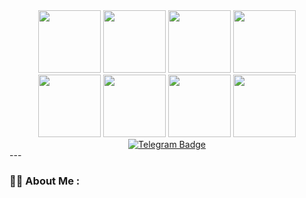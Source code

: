 <div id="header" align="center">
  <img src="https://media4.giphy.com/media/WSBeyxvC1jH496xQGA/giphy.gif" width="100"/>
  <img src="https://media4.giphy.com/media/WSBeyxvC1jH496xQGA/giphy.gif" width="100"/>
  <img src="https://media4.giphy.com/media/WSBeyxvC1jH496xQGA/giphy.gif" width="100"/>
  <img src="https://media4.giphy.com/media/WSBeyxvC1jH496xQGA/giphy.gif" width="100"/>
  <img src="https://media4.giphy.com/media/WSBeyxvC1jH496xQGA/giphy.gif" width="100"/>
  <img src="https://media4.giphy.com/media/WSBeyxvC1jH496xQGA/giphy.gif" width="100"/>
  <img src="https://media4.giphy.com/media/WSBeyxvC1jH496xQGA/giphy.gif" width="100"/>
  <img src="https://media4.giphy.com/media/WSBeyxvC1jH496xQGA/giphy.gif" width="100"/>
</div>
<div id="badges" align="center">
  <a href="https://t.me/cvine21">
    <img src="https://img.shields.io/badge/Telegram-blue?style=flat&logo=telegram&logoColor=white" alt="Telegram Badge"/>
  </a>
</div>
---

### :woman_technologist: About Me :
<!--
**cvine21/cvine21** is a ✨ _special_ ✨ repository because its `README.md` (this file) appears on your GitHub profile.

Here are some ideas to get you started:

- 🔭 I’m currently working on ...
- 🌱 I’m currently learning ...
- 👯 I’m looking to collaborate on ...
- 🤔 I’m looking for help with ...
- 💬 Ask me about ...
- 📫 How to reach me: ...
- 😄 Pronouns: ...
- ⚡ Fun fact: ...
-->
